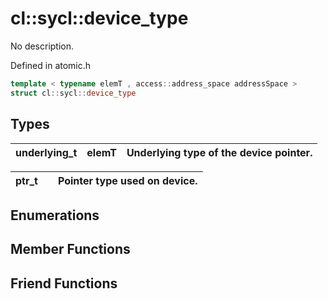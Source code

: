 ---
---
# cl::sycl::device_type

No description.

Defined in atomic.h

```cpp
template < typename elemT , access::address_space addressSpace >
struct cl::sycl::device_type
```

## Types

| underlying_t | elemT | Underlying type of the device pointer.  |
| :--- | :--- | :--- |

| ptr_t |  | Pointer type used on device.  |
| :--- | :--- | :--- |

## Enumerations

## Member Functions


## Friend Functions

